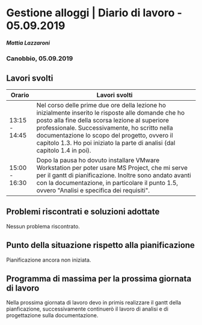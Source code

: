# Gestione alloggi | Diario di lavoro - 05.09.2019

##### Mattia Lazzaroni

### Canobbio, 05.09.2019

## Lavori svolti
| Orario        | Lavori svolti   |
| ------------- | --------------- |
| 13:15 - 14:45 | Nel corso delle prime due ore della lezione ho inizialmente inserito le risposte alle domande che ho posto alla fine della scorsa lezione al superiore professionale. Successivamente, ho scritto nella documentazione lo scopo del progetto, ovvero il capitolo 1.3. Ho poi iniziato la parte di analisi (dal capitolo 1.4 in poi). |
| 15:00 - 16:30 | Dopo la pausa ho dovuto installare VMware Workstation per poter usare MS Project, che mi serve per il gantt di pianificazione. Inoltre sono andato avanti con la documentazione, in particolare il punto 1.5, ovvero "Analisi e specifica dei requisiti". |

## Problemi riscontrati e soluzioni adottate
Nessun problema riscontrato.

## Punto della situazione rispetto alla pianificazione
Pianificazione ancora non iniziata.

## Programma di massima per la prossima giornata di lavoro
Nella prossima giornata di lavoro devo in primis realizzare il gantt della pianficazione, successivamente continuerò il lavoro di analisi e di progettazione sulla documentazione.

